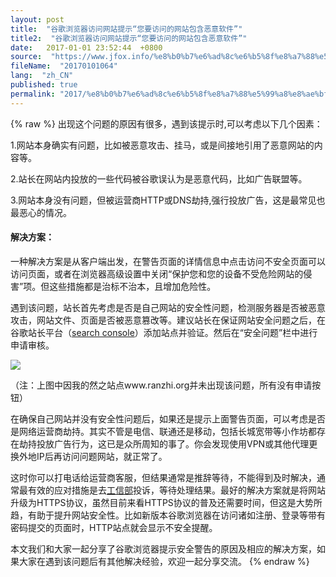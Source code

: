 ```yaml
---
layout: post
title:  "谷歌浏览器访问网站提示“您要访问的网站包含恶意软件”"
title2:  "谷歌浏览器访问网站提示“您要访问的网站包含恶意软件”"
date:   2017-01-01 23:52:44  +0800
source:  "https://www.jfox.info/%e8%b0%b7%e6%ad%8c%e6%b5%8f%e8%a7%88%e5%99%a8%e8%ae%bf%e9%97%ae%e7%bd%91%e7%ab%99%e6%8f%90%e7%a4%ba%e6%82%a8%e8%a6%81%e8%ae%bf%e9%97%ae%e7%9a%84%e7%bd%91%e7%ab%99%e5%8c%85%e5%90%ab%e6%81%b6%e6%84%8f.html"
fileName:  "20170101064"
lang:  "zh_CN"
published: true
permalink: "2017/%e8%b0%b7%e6%ad%8c%e6%b5%8f%e8%a7%88%e5%99%a8%e8%ae%bf%e9%97%ae%e7%bd%91%e7%ab%99%e6%8f%90%e7%a4%ba%e6%82%a8%e8%a6%81%e8%ae%bf%e9%97%ae%e7%9a%84%e7%bd%91%e7%ab%99%e5%8c%85%e5%90%ab%e6%81%b6%e6%84%8f.html"
---
```

{% raw %}
出现这个问题的原因有很多，遇到该提示时,可以考虑以下几个因素：

1.网站本身确实有问题，比如被恶意攻击、挂马，或是间接地引用了恶意网站的内容等。

2.站长在网站内投放的一些代码被谷歌误认为是恶意代码，比如广告联盟等。

3.网站本身没有问题，但被运营商HTTP或DNS劫持,强行投放广告，这是最常见也最恶心的情况。

#### 解决方案：

一种解决方案是从客户端出发，在警告页面的详情信息中点击访问不安全页面可以访问页面，或者在浏览器高级设置中关闭“保护您和您的设备不受危险网站的侵害”项。但这些措施都是治标不治本，且增加危险性。

遇到该问题，站长首先考虑是否是自己网站的安全性问题，检测服务器是否被恶意攻击，网站文件、页面是否被恶意篡改等。建议站长在保证网站安全问题之后，在谷歌站长平台（[search console](https://www.jfox.info/go.php?url=https://www.google.com/webmasters/tools/home?hl=zh-CN)）添加站点并验证。然后在“安全问题”栏中进行申请审核。

![](/wp-content/uploads/2017/07/1499178057.png)

（注：上图中因我的然之站点www.ranzhi.org并未出现该问题，所有没有申请按钮）
 

    
 

在确保自己网站并没有安全性问题后，如果还是提示上面警告页面，可以考虑是否是网络运营商劫持。其实不管是电信、联通还是移动，包括长城宽带等小作坊都存在劫持投放广告行为，这已是众所周知的事了。你会发现使用VPN或其他代理更换外地IP后再访问问题网站，就正常了。

这时你可以打电话给运营商客服，但结果通常是推辞等待，不能得到及时解决，通常最有效的应对措施是去[工信部](https://www.jfox.info/go.php?url=http://www.chinatcc.gov.cn:8080/)投诉，等待处理结果。最好的解决方案就是将网站升级为HTTPS协议，虽然目前来看HTTPS协议的普及还需要时间，但这是大势所趋，有助于提升网站安全性。比如新版本谷歌浏览器在访问诸如注册、登录等带有密码提交的页面时，HTTP站点就会显示不安全提醒。

本文我们和大家一起分享了谷歌浏览器提示安全警告的原因及相应的解决方案，如果大家在遇到该问题后有其他解决经验，欢迎一起分享交流。
{% endraw %}
